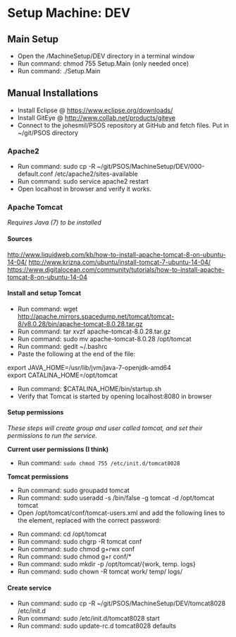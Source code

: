 # Setup Machine: DEV

## Main Setup

- Open the /MachineSetup/DEV directory in a terminal window
- Run command: chmod 755 Setup.Main (only needed once)
- Run command: ./Setup.Main


## Manual Installations

- Install Eclipse @ https://www.eclipse.org/downloads/
- Install GitEye @ http://www.collab.net/products/giteye
- Connect to the johesmil/PSOS repository at GitHub and fetch files. Put in ~/git/PSOS directory

### Apache2

- Run command: sudo cp -R ~/git/PSOS/MachineSetup/DEV/000-default.conf /etc/apache2/sites-available
- Run command: sudo service apache2 restart
- Open localhost in browser and verify it works.

### Apache Tomcat
*Requires Java (7) to be installed*

#### Sources
http://www.liquidweb.com/kb/how-to-install-apache-tomcat-8-on-ubuntu-14-04/
http://www.krizna.com/ubuntu/install-tomcat-7-ubuntu-14-04/
https://www.digitalocean.com/community/tutorials/how-to-install-apache-tomcat-8-on-ubuntu-14-04


#### Install and setup Tomcat

- Run command: wget http://apache.mirrors.spacedump.net/tomcat/tomcat-8/v8.0.28/bin/apache-tomcat-8.0.28.tar.gz
- Run command: tar xvzf apache-tomcat-8.0.28.tar.gz
- Run command: sudo mv apache-tomcat-8.0.28 /opt/tomcat
- Run command: gedit ~/.bashrc
- Paste the following at the end of the file:

export JAVA_HOME=/usr/lib/jvm/java-7-openjdk-amd64  
export CATALINA_HOME=/opt/tomcat  

- Run command: $CATALINA_HOME/bin/startup.sh
- Verify that Tomcat is started by opening localhost:8080 in browser


#### Setup permissions
*These steps will create group and user called tomcat, and set their permissions to run the service.*

**Current user permissions (I think)**
- Run command: `sudo chmod 755 /etc/init.d/tomcat8028`

**Tomcat permissions**
- Run command: sudo groupadd tomcat
- Run command: sudo useradd -s /bin/false -g tomcat -d /opt/tomcat tomcat
- Open /opt/tomcat/conf/tomcat-users.xml and add the following lines to the <tomcat-users> element, <password> replaced with the correct password:

<role rolename="manager-gui"/>
<role rolename="admin-gui"/>
<user username="tomcat" password="<password>" roles="manager-gui,admin-gui"/>

- Run command: cd /opt/tomcat
- Run command: sudo chgrp -R tomcat conf
- Run command: sudo chmod g+rwx conf
- Run command: sudo chmod g+r conf/*
- Run command: sudo mkdir -p /opt/tomcat/{work, temp. logs}
- Run command: sudo chown -R tomcat work/ temp/ logs/

#### Create service
- Run command: sudo cp -R ~/git/PSOS/MachineSetup/DEV/tomcat8028 /etc/init.d
- Run command: sudo /etc/init.d/tomcat8028 start
- Run command: sudo update-rc.d tomcat8028 defaults


